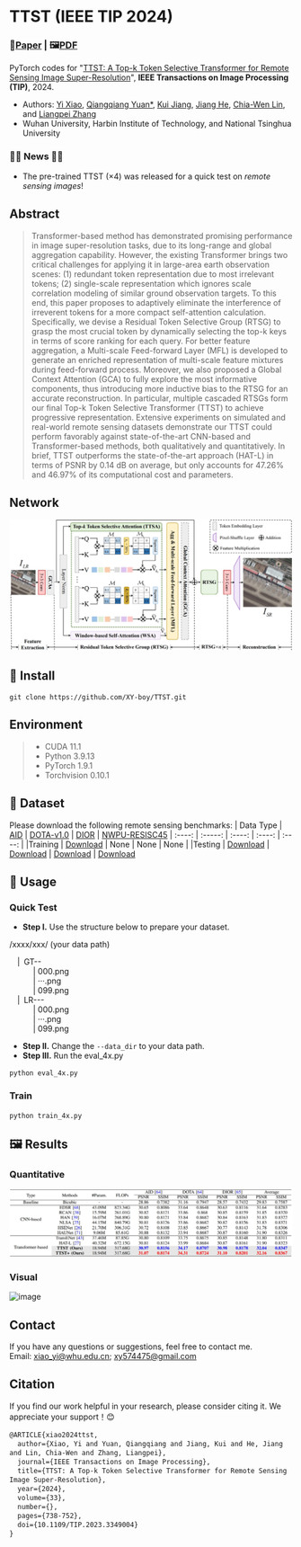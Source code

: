 # TTST (IEEE TIP 2024)
### 📖[**Paper**](https://ieeexplore.ieee.org/document/10387229) | 🖼️[**PDF**](/fig/TTST.pdf)

PyTorch codes for "[TTST: A Top-k Token Selective Transformer for Remote Sensing Image Super-Resolution](https://ieeexplore.ieee.org/document/10387229)", **IEEE Transactions on Image Processing (TIP)**, 2024.

- Authors: [Yi Xiao](https://xy-boy.github.io/), [Qiangqiang Yuan*](http://qqyuan.users.sgg.whu.edu.cn/), [Kui Jiang](https://homepage.hit.edu.cn/jiangkui?lang=zh), [Jiang He](https://jianghe96.github.io/), [Chia-Wen Lin](https://www.ee.nthu.edu.tw/cwlin/), and [Liangpei Zhang](http://www.lmars.whu.edu.cn/prof_web/zhangliangpei/rs/index.html)<br>
- Wuhan University, Harbin Institute of Technology, and National Tsinghua University

### :tada::tada: News :tada::tada:
- The pre-trained TTST (×4) was released for a quick test on *remote sensing images*!
## Abstract
> Transformer-based method has demonstrated promising performance in image super-resolution tasks, due to its long-range and global aggregation capability. However, the existing Transformer brings two critical challenges for applying it in large-area earth observation scenes: (1) redundant token representation due to most irrelevant tokens; (2) single-scale representation which ignores scale correlation modeling of similar ground observation targets. To this end, this paper proposes to adaptively eliminate the interference of irreverent tokens for a more compact self-attention calculation. Specifically, we devise a Residual Token Selective Group (RTSG) to grasp the most crucial token by dynamically selecting the top-k keys in terms of score ranking for each query. For better feature aggregation, a Multi-scale Feed-forward Layer (MFL) is developed to generate an enriched representation of multi-scale feature mixtures during feed-forward process. Moreover, we also proposed a Global Context Attention (GCA) to fully explore the most informative components, thus introducing more inductive bias to the RTSG for an accurate reconstruction. In particular, multiple cascaded RTSGs form our final Top-k Token Selective Transformer (TTST) to achieve progressive representation. Extensive experiments on simulated and real-world remote sensing datasets demonstrate our TTST could perform favorably against state-of-the-art CNN-based and Transformer-based methods, both qualitatively and quantitatively. In brief, TTST outperforms the state-of-the-art approach (HAT-L) in terms of PSNR by 0.14 dB on average, but only accounts for 47.26\% and 46.97\% of its computational cost and parameters.
## Network  
 ![image](/fig/network.png)
 
## 🧩 Install
```
git clone https://github.com/XY-boy/TTST.git
```

## Environment
 > * CUDA 11.1
 > * Python 3.9.13
 > * PyTorch 1.9.1
 > * Torchvision 0.10.1

## 🎁 Dataset
Please download the following remote sensing benchmarks:
| Data Type | [AID](https://captain-whu.github.io/AID/) | [DOTA-v1.0](https://captain-whu.github.io/DOTA/dataset.html) | [DIOR](https://www.sciencedirect.com/science/article/pii/S0924271619302825) | [NWPU-RESISC45](https://ieeexplore.ieee.org/abstract/document/7891544)
| :----: | :-----: | :----: | :----: | :----: |
|Training | [Download](https://captain-whu.github.io/AID/) | None | None | None |
|Testing | [Download](https://captain-whu.github.io/AID/) | [Download](https://captain-whu.github.io/DOTA/dataset.html) | [Download](https://drive.google.com/drive/folders/1UdlgHk49iu6WpcJ5467iT-UqNPpx__CC) | [Download](https://onedrive.live.com/?authkey=%21AHHNaHIlzp%5FIXjs&id=5C5E061130630A68%21107&cid=5C5E061130630A68&parId=root&parQt=sharedby&o=OneUp)
## 🧩 Usage
### Quick Test
- **Step I.**  Use the structure below to prepare your dataset.

/xxxx/xxx/ (your data path)

&emsp;|&ensp;GT--  
&emsp;&emsp;&emsp;| 000.png  
&emsp;&emsp;&emsp;| ···.png  
&emsp;&emsp;&emsp;| 099.png  
&emsp;|&ensp;LR---   
&emsp;&emsp;&emsp;| 000.png  
&emsp;&emsp;&emsp;| ···.png  
&emsp;&emsp;&emsp;| 099.png 
- **Step II.**  Change the `--data_dir` to your data path.
- **Step III.**  Run the eval_4x.py
```
python eval_4x.py
```
### Train
```
python train_4x.py
```

## 🖼️ Results
### Quantitative
 ![image](/fig/red.png)

### Visual
 ![image](/fig/dota.png)

## Contact
If you have any questions or suggestions, feel free to contact me.  
Email: xiao_yi@whu.edu.cn; xy574475@gmail.com

## Citation
If you find our work helpful in your research, please consider citing it. We appreciate your support！😊

```
@ARTICLE{xiao2024ttst,
  author={Xiao, Yi and Yuan, Qiangqiang and Jiang, Kui and He, Jiang and Lin, Chia-Wen and Zhang, Liangpei},
  journal={IEEE Transactions on Image Processing}, 
  title={TTST: A Top-k Token Selective Transformer for Remote Sensing Image Super-Resolution}, 
  year={2024},
  volume={33},
  number={},
  pages={738-752},
  doi={10.1109/TIP.2023.3349004}
}
```
